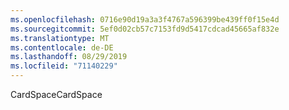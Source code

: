 ```yaml
---
ms.openlocfilehash: 0716e90d19a3a3f4767a596399be439ff0f15e4d
ms.sourcegitcommit: 5ef0d02cb57c7153fd9d5417cdcad45665af832e
ms.translationtype: MT
ms.contentlocale: de-DE
ms.lasthandoff: 08/29/2019
ms.locfileid: "71140229"
---
```

<span data-ttu-id="27a93-101">CardSpace</span><span class="sxs-lookup"><span data-stu-id="27a93-101">CardSpace</span></span>